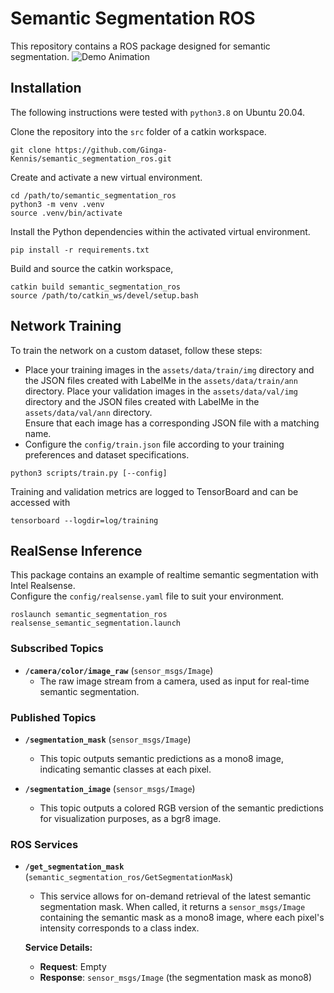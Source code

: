 # Semantic Segmentation ROS
This repository contains a ROS package designed for semantic segmentation.
![Demo Animation](assets/readme/demo.gif)

## Installation
The following instructions were tested with `python3.8` on Ubuntu 20.04.

Clone the repository into the `src` folder of a catkin workspace.

```
git clone https://github.com/Ginga-Kennis/semantic_segmentation_ros.git
```

Create and activate a new virtual environment.

```
cd /path/to/semantic_segmentation_ros
python3 -m venv .venv
source .venv/bin/activate
```

Install the Python dependencies within the activated virtual environment.

```
pip install -r requirements.txt
```

Build and source the catkin workspace,

```
catkin build semantic_segmentation_ros
source /path/to/catkin_ws/devel/setup.bash
```

## Network Training
To train the network on a custom dataset, follow these steps:
* Place your training images in the `assets/data/train/img`  directory and the JSON files created with LabelMe in the `assets/data/train/ann` directory. 
Place your validation images in the `assets/data/val/img`  directory and the JSON files created with LabelMe in the `assets/data/val/ann` directory.   
Ensure that each image has a corresponding JSON file with a matching name.
* Configure the `config/train.json` file according to your training preferences and dataset specifications.  
```
python3 scripts/train.py [--config]
```

Training and validation metrics are logged to TensorBoard and can be accessed with

```
tensorboard --logdir=log/training
```

## RealSense Inference
This package contains an example of realtime semantic segmentation with Intel Realsense.  
Configure the `config/realsense.yaml` file to suit your environment.
```
roslaunch semantic_segmentation_ros realsense_semantic_segmentation.launch
```

### Subscribed Topics
- **`/camera/color/image_raw`** (`sensor_msgs/Image`)
  - The raw image stream from a camera, used as input for real-time semantic segmentation.

### Published Topics
- **`/segmentation_mask`** (`sensor_msgs/Image`)
  - This topic outputs semantic predictions as a mono8 image, indicating semantic classes at each pixel.

- **`/segmentation_image`** (`sensor_msgs/Image`)
  - This topic outputs a colored RGB version of the semantic predictions for visualization purposes, as a bgr8 image.

### ROS Services

- **`/get_segmentation_mask`** (`semantic_segmentation_ros/GetSegmentationMask`)
  - This service allows for on-demand retrieval of the latest semantic segmentation mask. When called, it returns a `sensor_msgs/Image` containing the semantic mask as a mono8 image, where each pixel's intensity corresponds to a class index.

  **Service Details:**
  - **Request**: Empty  
  - **Response**: `sensor_msgs/Image` (the segmentation mask as mono8)




